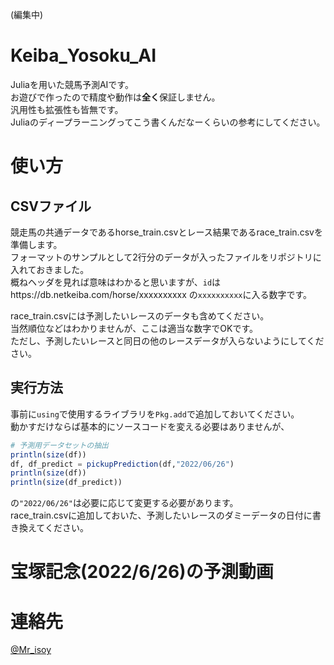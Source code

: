 (編集中)
# Keiba_Yosoku_AI
Juliaを用いた競馬予測AIです。  
お遊びで作ったので精度や動作は**全く**保証しません。  
汎用性も拡張性も皆無です。  
Juliaのディープラーニングってこう書くんだなーくらいの参考にしてください。

# 使い方
## CSVファイル
競走馬の共通データであるhorse_train.csvとレース結果であるrace_train.csvを準備します。  
フォーマットのサンプルとして2行分のデータが入ったファイルをリポジトリに入れておきました。  
概ねヘッダを見れば意味はわかると思いますが、`id`はhttps://db.netkeiba.com/horse/xxxxxxxxxx の`xxxxxxxxxx`に入る数字です。  

race_train.csvには予測したいレースのデータも含めてください。  
当然順位などはわかりませんが、ここは適当な数字でOKです。  
ただし、予測したいレースと同日の他のレースデータが入らないようにしてください。

## 実行方法
事前に`using`で使用するライブラリを`Pkg.add`で追加しておいてください。  
動かすだけならば基本的にソースコードを変える必要はありませんが、
```julia
# 予測用データセットの抽出
println(size(df))
df, df_predict = pickupPrediction(df,"2022/06/26")
println(size(df))
println(size(df_predict))
```
の`"2022/06/26"`は必要に応じて変更する必要があります。  
race_train.csvに追加しておいた、予測したいレースのダミーデータの日付に書き換えてください。

# 宝塚記念(2022/6/26)の予測動画


# 連絡先
[@Mr_isoy](https://twitter.com/Mr_isoy)
